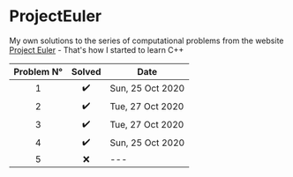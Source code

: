 # ProjectEuler
My own solutions to the series of computational problems from the website [Project Euler](https://projecteuler.net/) - That's how I started to learn C++

Problem N° | Solved | Date
:---:|:---:|---
1 | :heavy_check_mark: | Sun, 25 Oct 2020
2 | :heavy_check_mark: | Tue, 27 Oct 2020
3 | :heavy_check_mark: | Tue, 27 Oct 2020
4 | :heavy_check_mark: | Sun, 25 Oct 2020
5 | :x: | ---

